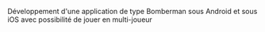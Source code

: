 Développement d'une application de type Bomberman sous Android et sous iOS avec possibilité de jouer en multi-joueur